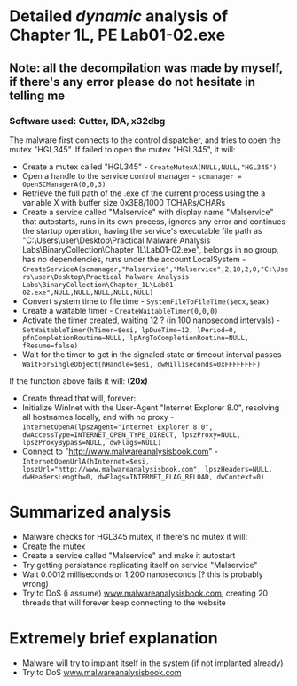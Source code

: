 # Detailed *dynamic* analysis of Chapter 1L, PE Lab01-02.exe
## Note: all the decompilation was made by myself, if there's any error please do not hesitate in telling me
### Software used: Cutter, IDA, x32dbg

The malware first connects to the control dispatcher, and tries to open the mutex "HGL345". If failed to open the mutex "HGL345", it will:

- Create a mutex called "HGL345" - `CreateMutexA(NULL,NULL,"HGL345")`
- Open a handle to the service control manager - `scmanager = OpenSCManagerA(0,0,3)`
- Retrieve the full path of the .exe of the current process using the a variable X with buffer size 0x3E8/1000 TCHARs/CHARs
- Create a service called "Malservice" with display name "Malservice" that autostarts, runs in its own process, ignores any error and continues the startup operation, having the service's executable file path as "C:\Users\user\Desktop\Practical Malware Analysis Labs\BinaryCollection\Chapter_1L\Lab01-02.exe", belongs in no group, has no dependencies, runs under the account LocalSystem  - `CreateServiceA(scmanager,"Malservice","Malservice",2,10,2,0,"C:\Users\user\Desktop\Practical Malware Analysis Labs\BinaryCollection\Chapter_1L\Lab01-02.exe",NULL,NULL,NULL,NULL,NULL)`
- Convert system time to file time - `SystemFileToFileTime($ecx,$eax)`
- Create a waitable timer - `CreateWaitableTimer(0,0,0)`
- Activate the timer created, waiting 12 ? (in 100 nanosecond intervals) - `SetWaitableTimer(hTimer=$esi, lpDueTime=12, lPeriod=0, pfnCompletionRoutine=NULL, lpArgToCompletionRoutine=NULL, fResume=false)`
- Wait for the timer to get in the signaled state or timeout interval  passes - `WaitForSingleObject(hHandle=$esi, dwMilliseconds=0xFFFFFFFF)`

If the function above fails it will: **(20x)**

 - Create thread that will, forever:
  - Initialize WinInet with the User-Agent "Internet Explorer 8.0", resolving all hostnames locally, and with no proxy - `InternetOpenA(lpszAgent="Internet Explorer 8.0", dwAccessType=INTERNET_OPEN_TYPE_DIRECT, lpszProxy=NULL, lpszProxyBypass=NULL, dwFlags=NULL)`
  - Connect to "http://www.malwareanalysisbook.com" - `InternetOpenUrlA(hInternet=$esi, lpszUrl="http://www.malwareanalysisbook.com", lpszHeaders=NULL, dwHeadersLength=0, dwFlags=INTERNET_FLAG_RELOAD, dwContext=0)`



# Summarized analysis
 - Malware checks for HGL345 mutex, if there's no mutex it will:
  - Create the mutex
  - Create a service called "Malservice" and make it autostart
  - Try getting persistance replicating itself on service "Malservice"
  - Wait 0.0012 milliseconds or 1,200 nanoseconds (? this is probably wrong)
 - Try to DoS (i assume) www.malwareanalysisbook.com, creating 20 threads that will forever keep connecting to the website

# Extremely brief explanation
 - Malware will try to implant itself in the system (if not implanted already)
 - Try to DoS www.malwareanalysisbook.com 

